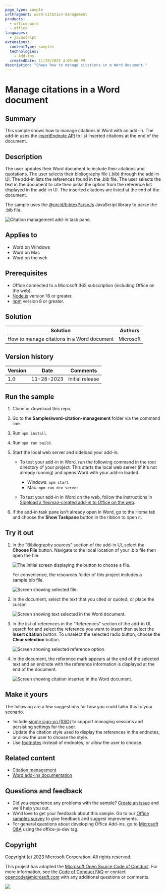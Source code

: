 ```yaml
---
page_type: sample
urlFragment: word-citation-management
products:
  - office-word
  - office
languages:
  - javascript
extensions:
  contentType: samples
  technologies:
    - Add-ins
  createdDate: 11/28/2023 4:00:00 PM
description: "Shows how to manage citations in a Word document."
---
```


# Manage citations in a Word document

## Summary

This sample shows how to manage citations in Word with an add-in. The add-in uses the [insertEndnote API](https://learn.microsoft.com/javascript/api/word/word.range#word-word-range-insertendnote-member(1)) to list inserted citations at the end of the document.

## Description

The user updates their Word document to include their citations and quotations. The user selects their bibliography file (.bib) through the add-in UI. The add-in lists the references found in the .bib file. The user selects the text in the document to cite then picks the option from the reference list displayed in the add-in UI. The inserted citations are listed at the end of the document.

The sample uses the [@orcid/bibtexParseJs](https://github.com/ORCID/bibtexParseJs#readme) JavaScript library to parse the .bib file.

![Citation management add-in task pane.](./resources/word-citation-management.png)

## Applies to

- Word on Windows
- Word on Mac
- Word on the web

## Prerequisites

- Office connected to a Microsoft 365 subscription (including Office on the web).
- [Node.js](https://nodejs.org/) version 16 or greater.
- [npm](https://docs.npmjs.com/downloading-and-installing-node-js-and-npm) version 8 or greater.

## Solution

| Solution | Authors |
|----------|-----------|
| How to manage citations in a Word document | Microsoft |

## Version history

| Version  | Date | Comments |
|----------|------|----------|
| 1.0 | 11-28-2023 | Initial release |

## Run the sample

1. Clone or download this repo.

1. Go to the **Samples\word-citation-management** folder via the command line.

1. Run `npm install`.

1. Run `npm run build`.

1. Start the local web server and sideload your add-in.

    - To test your add-in in Word, run the following command in the root directory of your project. This starts the local web server (if it's not already running) and opens Word with your add-in loaded.

      - Windows: `npm start`
      - Mac: `npm run dev-server`

    - To test your add-in in Word on the web, follow the instructions in [Sideload a Yeoman-created add-in to Office on the web](https://learn.microsoft.com/office/dev/add-ins/testing/sideload-office-add-ins-for-testing#sideload-a-yeoman-created-add-in-to-office-on-the-web).

1. If the add-in task pane isn't already open in Word, go to the Home tab and choose the **Show Taskpane** button in the ribbon to open it.

## Try it out

1. In the "Bibliography sources" section of the add-in UI, select the **Choose File** button. Navigate to the local location of your .bib file then open the file.

    ![The initial screen displaying the button to choose a file.](./resources/word-citation-management-initial-screen.png)

    For convenience, the resources folder of this project includes a sample.bib file.

    ![Screen showing selected file.](./resources/word-citation-management-selected-bib.png)

1. In the document, select the text that you cited or quoted, or place the cursor.

    ![Screen showing text selected in the Word document.](./resources/word-citation-management-selected-text.png)

1. In the list of references in the "References" section of the add-in UI, search for and select the reference you want to insert then select the **Insert citation** button. To unselect the selected radio button, choose the **Clear selection** button.

    ![Screen showing selected reference option.](./resources/word-citation-management-select-option.png)

1. In the document, the reference mark appears at the end of the selected text and an endnote with the reference information is displayed at the end of the document.

    ![Screen showing citation inserted in the Word document.](./resources/word-citation-management-inserted-citation.png)

## Make it yours

The following are a few suggestions for how you could tailor this to your scenario.

- Include [single sign-on (SSO)](https://learn.microsoft.com/office/dev/add-ins/develop/sso-in-office-add-ins) to support managing sessions and persisting settings for the user.
- Update the citation style used to display the references in the endnotes, or allow the user to choose the style.
- Use [footnotes](https://learn.microsoft.com/javascript/api/word/word.range#word-word-range-insertfootnote-member(1)) instead of endnotes, or allow the user to choose.

## Related content

- [Citation management](https://learn.microsoft.com/office/dev/add-ins/word/citation-management)
- [Word add-ins documentation](https://learn.microsoft.com/office/dev/add-ins/word/)

## Questions and feedback

- Did you experience any problems with the sample? [Create an issue](https://github.com/OfficeDev/Office-Add-in-samples/issues/new/choose) and we'll help you out.
- We'd love to get your feedback about this sample. Go to our [Office samples survey](https://aka.ms/OfficeSamplesSurvey) to give feedback and suggest improvements.
- For general questions about developing Office Add-ins, go to [Microsoft Q&A](https://learn.microsoft.com/answers/topics/office-js-dev.html) using the office-js-dev tag.

## Copyright

Copyright (c) 2023 Microsoft Corporation. All rights reserved.

This project has adopted the [Microsoft Open Source Code of Conduct](https://opensource.microsoft.com/codeofconduct/). For more information, see the [Code of Conduct FAQ](https://opensource.microsoft.com/codeofconduct/faq/) or contact [opencode@microsoft.com](mailto:opencode@microsoft.com) with any additional questions or comments.

<img src="https://pnptelemetry.azurewebsites.net/pnp-officeaddins/samples/word-citation-management" />